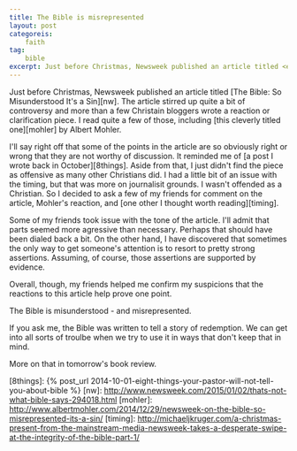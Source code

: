 ```yaml
---
title: The Bible is misrepresented
layout: post
categoreis:
    faith
tag:
    bible
excerpt: Just before Christmas, Newsweek published an article titled <em>The Bible&#58; So Misunderstood It's a Sin</em>. The article stirred up quite a bit of controversy and more than a few Christain bloggers wrote a reaction or clarification piece.
---
```

Just before Christmas, Newsweek published an article titled [The Bible: So Misunderstood It's a Sin][nw]. The article stirred up quite a bit of controversy and more than a few Christain bloggers wrote a reaction or clarification piece. I read quite a few of those, including [this cleverly titled one][mohler] by Albert Mohler.

I'll say right off that some of the points in the article are so obviously right or wrong that they are not worthy of discussion. It reminded me of [a post I wrote back in October][8things]. Aside from that, I just didn't find the piece as offensive as many other Christians did. I had a little bit of an issue with the timing, but that was more on journalisit grounds. I wasn't offended as a Christian. So I decided to ask a few of my friends for comment on the article, Mohler's reaction, and [one other I thought worth reading][timing]. 

Some of my friends took issue with the tone of the article. I'll admit that parts seemed more agressive than necessary. Perhaps that should have been dialed back a bit. On the other hand, I have discovered that sometimes the only way to get someone's attention is to resort to pretty strong assertions. Assuming, of course, those assertions are supported by evidence.

Overall, though, my friends helped me confirm my suspicions that the reactions to this article help prove one point. 

The Bible is misunderstood - and misrepresented.

If you ask me, the Bible was written to tell a story of redemption. We can get into all sorts of troulbe when we try to use it in ways that don't keep that in mind.

More on that in tomorrow's book review.

[8things]: {% post_url 2014-10-01-eight-things-your-pastor-will-not-tell-you-about-bible %}
[nw]: http://www.newsweek.com/2015/01/02/thats-not-what-bible-says-294018.html
[mohler]: http://www.albertmohler.com/2014/12/29/newsweek-on-the-bible-so-misrepresented-its-a-sin/
[timing]: http://michaeljkruger.com/a-christmas-present-from-the-mainstream-media-newsweek-takes-a-desperate-swipe-at-the-integrity-of-the-bible-part-1/
